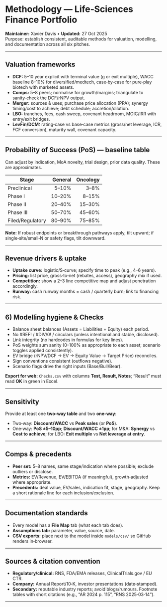 # Methodology — Life‑Sciences Finance Portfolio
**Maintainer:** Xavier Davis • **Updated:** 27 Oct 2025  
Purpose: establish consistent, auditable methods for valuation, modelling, and documentation across all six pitches.

---

## Valuation frameworks
- **DCF:** 5–10 year explicit with terminal value (g or exit multiple), WACC baseline 8–10% for diversified/medtech, case‑by‑case for pure‑play biotech with marketed assets.
- **Comps:** 5–8 peers; normalise for growth/margins; triangulate to sanity‑check the DCF/rNPV output.
- **Merger:** sources & uses; purchase price allocation (PPA); synergy timing/cost to achieve; debt schedule; accretion/dilution.
- **LBO:** tranches, fees, cash sweep, covenant headroom, MOIC/IRR with entry/exit bridges.
- **LevFin/DCM:** rating‑case vs base‑case metrics (gross/net leverage, ICR, FCF conversion), maturity wall, covenant capacity.

---

## Probability of Success (PoS) — baseline table
Can adjust by indication, MoA novelty, trial design, prior data quality. These are approximates.

| Stage | General | Oncology |
|---|---:|---:|
| Preclinical | 5–10% | 3–8% |
| Phase I | 10–20% | 8–15% |
| Phase II | 20–40% | 15–30% |
| Phase III | 50–70% | 45–60% |
| Filed/Regulatory | 80–90% | 75–85% |

**Note:** If robust  endpoints or breakthrough pathways apply, tilt upward; if single‑site/small‑N or safety flags, tilt downward.

---

## Revenue drivers & uptake
- **Uptake curve:** logistic/S‑curve; specify time to peak (e.g., 4–6 years).  
- **Pricing:** list price, gross‑to‑net (rebates, access), geography mix if used.  
- **Competition:** show a 2–3 line competitive map and adjust penetration accordingly.
- **Runway:** cash runway months = cash / quarterly burn; link to financing risk.

---

## 6) Modelling hygiene & **Checks** 
- Balance sheet balances (Assets = Liabilities + Equity) each period.  
- No #REF! / #DIV/0! / circulars (unless intentional and stable, disclosed).  
- Link integrity (no hardcodes in formulas for key lines).  
- PoS weights sum sanity (0–100% as appropriate to each asset; scenario toggles applied consistently).  
- EV bridge (rNPV/DCF → EV → Equity Value → Target Price) reconciles.  
- Sign conventions consistent (outflows negative).  
- Scenario flags drive the right inputs (Base/Bull/Bear).

**Export for web:** `Checks.csv` with columns **Test, Result, Notes**; “Result” must read **OK** in green in Excel.

---

## Sensitivity
Provide at least one **two‑way table** and two **one‑way**:
- Two‑way: **Discount/WACC** vs **Peak sales** (or **PoS**).  
- One‑way: **PoS ±5–10pp**; **Discount/WACC ±1pp**; for M&A: **Synergy** vs **Cost to achieve**; for LBO: **Exit multiple** vs **Net leverage at entry**.

---

## Comps & precedents
- **Peer set:** 5–8 names, same stage/indication where possible; exclude outliers or disclose.  
- **Metrics:** EV/Revenue, EV/EBITDA (if meaningful), growth‑adjusted where appropriate.  
- **Precedents:** deal value, EV/sales, indication fit, stage, geography.
Keep a short rationale line for each inclusion/exclusion.

---

## Documentation standards
- Every model has a **File Map** tab (what each tab does).  
- **Assumptions tab:** parameter, value, source, date.  
- **CSV exports:** place next to the model inside `models/csv/` so GitHub renders in‑browser.

---

## Sources & citation convention
- **Regulatory/clinical:** RNS, FDA/EMA releases, ClinicalTrials.gov / EU CTR.  
- **Company:** Annual Report/10‑K, investor presentations (date‑stamped).  
- **Secondary:** reputable industry reports; avoid blogs/rumours.
Footnote tables with short citations (e.g., “AR 2024 p. 115”, “RNS 2025‑03‑14”).

---
